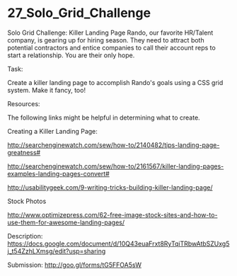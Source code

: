 # 27_Solo_Grid_Challenge

Solo Grid Challenge: Killer Landing Page
Rando, our favorite HR/Talent company, is gearing up for hiring season. They need to attract both potential contractors and entice companies to call their account reps to start a relationship. You are their only hope.

Task:

Create a killer landing page to accomplish Rando's goals using a CSS grid system. Make it fancy, too!

Resources:

The following links might be helpful in determining what to create.

Creating a Killer Landing Page:

http://searchenginewatch.com/sew/how-to/2140482/tips-landing-page-greatness#

http://searchenginewatch.com/sew/how-to/2161567/killer-landing-pages-examples-landing-pages-convert#

http://usabilitygeek.com/9-writing-tricks-building-killer-landing-page/

Stock Photos

http://www.optimizepress.com/62-free-image-stock-sites-and-how-to-use-them-for-awesome-landing-pages/


Description:
https://docs.google.com/document/d/10Q43euaFrxt8RyTqiTRbwAtbSZUxg5j_t54ZzhLXmsg/edit?usp=sharing

Submission:
http://goo.gl/forms/tG5FFOA5sW